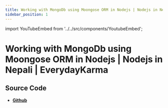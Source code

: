 ```yaml
---
title: Working with MongoDb using Moongose ORM in Nodejs | Nodejs in Nepali | EverydayKarma
sidebar_position: 1
---
```


import YouTubeEmbed from '../../src/components/YoutubeEmbed';

# Working with MongoDb using Moongose ORM in Nodejs | Nodejs in Nepali | EverydayKarma

<YouTubeEmbed videoId="e5tlL_gwcmw" />

## Source Code

- [**Github**](https://github.com/isarojdahal/node-js-workshop)